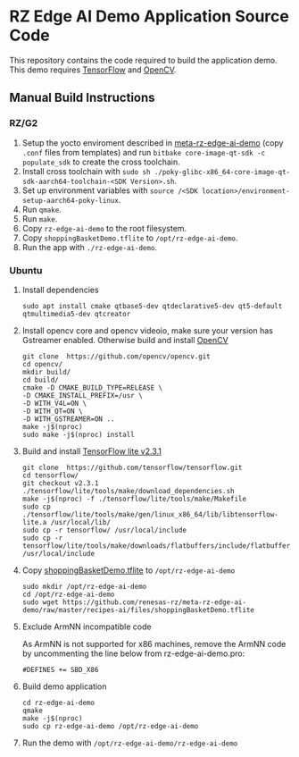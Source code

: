 # RZ Edge AI Demo Application Source Code

This repository contains the code required to build the application demo. This demo requires [TensorFlow](https://github.com/tensorflow/tensorflow/tree/v2.3.1) and [OpenCV](https://opencv.org/).

## Manual Build Instructions
### RZ/G2
1. Setup the yocto enviroment described in [meta-rz-edge-ai-demo](https://github.com/renesas-rz/meta-rz-edge-ai-demo) (copy `.conf` files from templates) and run `bitbake core-image-qt-sdk -c populate_sdk` to create the cross toolchain.
2. Install cross toolchain with `sudo sh ./poky-glibc-x86_64-core-image-qt-sdk-aarch64-toolchain-<SDK Version>.sh`.
3. Set up environment variables with `source /<SDK location>/environment-setup-aarch64-poky-linux`.
4. Run `qmake`.
5. Run `make`.
6. Copy `rz-edge-ai-demo` to the root filesystem.
7. Copy `shoppingBasketDemo.tflite` to `/opt/rz-edge-ai-demo`.
8. Run the app with `./rz-edge-ai-demo`.

### Ubuntu
1. Install dependencies
    ```
    sudo apt install cmake qtbase5-dev qtdeclarative5-dev qt5-default qtmultimedia5-dev qtcreator
    ```

2. Install opencv core and opencv videoio, make sure your version has Gstreamer enabled. Otherwise build and install [OpenCV](https://github.com/opencv/opencv.git)
    ```
    git clone  https://github.com/opencv/opencv.git
    cd opencv/
    mkdir build/
    cd build/
    cmake -D CMAKE_BUILD_TYPE=RELEASE \
    -D CMAKE_INSTALL_PREFIX=/usr \
    -D WITH_V4L=ON \
    -D WITH_QT=ON \
    -D WITH_GSTREAMER=ON ..
    make -j$(nproc)
    sudo make -j$(nproc) install
    ```

3. Build and install [TensorFlow lite v2.3.1](https://github.com/tensorflow/tensorflow/tree/v2.3.1)
    ```
    git clone  https://github.com/tensorflow/tensorflow.git
    cd tensorflow/
    git checkout v2.3.1
    ./tensorflow/lite/tools/make/download_dependencies.sh
    make -j$(nproc) -f ./tensorflow/lite/tools/make/Makefile
    sudo cp ./tensorflow/lite/tools/make/gen/linux_x86_64/lib/libtensorflow-lite.a /usr/local/lib/
    sudo cp -r tensorflow/ /usr/local/include
    sudo cp -r tensorflow/lite/tools/make/downloads/flatbuffers/include/flatbuffers /usr/local/include
    ```

4. Copy [shoppingBasketDemo.tflite](https://github.com/renesas-rz/meta-rz-edge-ai-demo/blob/master/recipes-ai/files/shoppingBasketDemo.tflite) to `/opt/rz-edge-ai-demo`
    ```
    sudo mkdir /opt/rz-edge-ai-demo
    cd /opt/rz-edge-ai-demo
    sudo wget https://github.com/renesas-rz/meta-rz-edge-ai-demo/raw/master/recipes-ai/files/shoppingBasketDemo.tflite
    ```

5. Exclude ArmNN incompatible code

   As ArmNN is not supported for x86 machines, remove the ArmNN code by uncommenting
   the line below from rz-edge-ai-demo.pro:
   ```
   #DEFINES += SBD_X86
   ```

6. Build demo application
    ```
    cd rz-edge-ai-demo
    qmake
    make -j$(nproc)
    sudo cp rz-edge-ai-demo /opt/rz-edge-ai-demo
    ```

7. Run the demo with `/opt/rz-edge-ai-demo/rz-edge-ai-demo`

